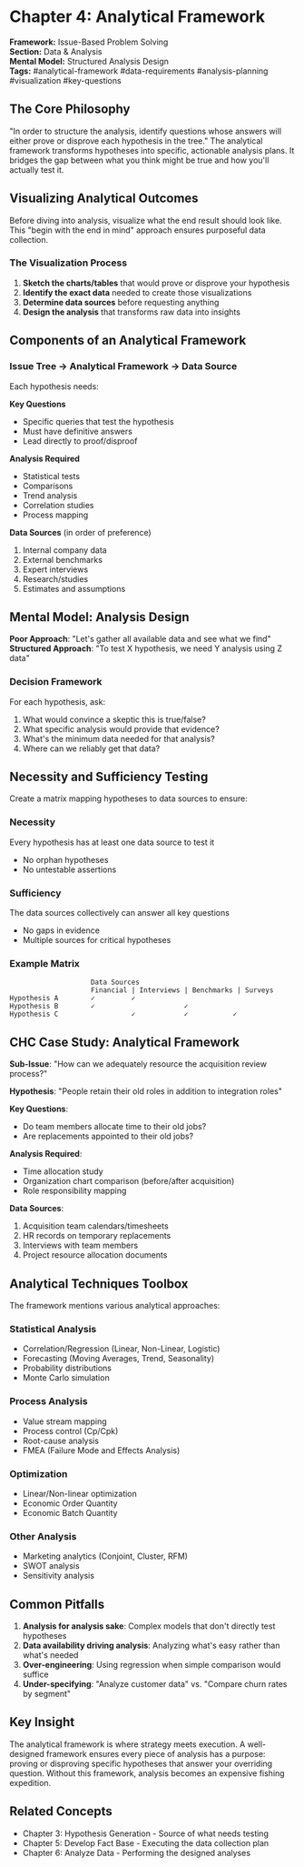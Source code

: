 # Chapter 4: Analytical Framework

**Framework:** Issue-Based Problem Solving  
**Section:** Data & Analysis  
**Mental Model:** Structured Analysis Design  
**Tags:** #analytical-framework #data-requirements #analysis-planning #visualization #key-questions

## The Core Philosophy

"In order to structure the analysis, identify questions whose answers will either prove or disprove each hypothesis in the tree." The analytical framework transforms hypotheses into specific, actionable analysis plans. It bridges the gap between what you think might be true and how you'll actually test it.

## Visualizing Analytical Outcomes

Before diving into analysis, visualize what the end result should look like. This "begin with the end in mind" approach ensures purposeful data collection.

### The Visualization Process
1. **Sketch the charts/tables** that would prove or disprove your hypothesis
2. **Identify the exact data** needed to create those visualizations  
3. **Determine data sources** before requesting anything
4. **Design the analysis** that transforms raw data into insights

## Components of an Analytical Framework

### Issue Tree → Analytical Framework → Data Source

Each hypothesis needs:

**Key Questions**
- Specific queries that test the hypothesis
- Must have definitive answers
- Lead directly to proof/disproof

**Analysis Required**
- Statistical tests
- Comparisons
- Trend analysis
- Correlation studies
- Process mapping

**Data Sources** (in order of preference)
1. Internal company data
2. External benchmarks
3. Expert interviews
4. Research/studies
5. Estimates and assumptions

## Mental Model: Analysis Design

**Poor Approach**: "Let's gather all available data and see what we find"
**Structured Approach**: "To test X hypothesis, we need Y analysis using Z data"

### Decision Framework
For each hypothesis, ask:
1. What would convince a skeptic this is true/false?
2. What specific analysis would provide that evidence?
3. What's the minimum data needed for that analysis?
4. Where can we reliably get that data?

## Necessity and Sufficiency Testing

Create a matrix mapping hypotheses to data sources to ensure:

### Necessity
Every hypothesis has at least one data source to test it
- No orphan hypotheses
- No untestable assertions

### Sufficiency  
The data sources collectively can answer all key questions
- No gaps in evidence
- Multiple sources for critical hypotheses

### Example Matrix
```
                    Data Sources
                    Financial | Interviews | Benchmarks | Surveys
Hypothesis A        ✓         ✓            
Hypothesis B        ✓                      ✓
Hypothesis C                  ✓            ✓           ✓
```

## CHC Case Study: Analytical Framework

**Sub-Issue**: "How can we adequately resource the acquisition review process?"

**Hypothesis**: "People retain their old roles in addition to integration roles"

**Key Questions**:
- Do team members allocate time to their old jobs?
- Are replacements appointed to their old jobs?

**Analysis Required**:
- Time allocation study
- Organization chart comparison (before/after acquisition)
- Role responsibility mapping

**Data Sources**:
1. Acquisition team calendars/timesheets
2. HR records on temporary replacements
3. Interviews with team members
4. Project resource allocation documents

## Analytical Techniques Toolbox

The framework mentions various analytical approaches:

### Statistical Analysis
- Correlation/Regression (Linear, Non-Linear, Logistic)
- Forecasting (Moving Averages, Trend, Seasonality)
- Probability distributions
- Monte Carlo simulation

### Process Analysis  
- Value stream mapping
- Process control (Cp/Cpk)
- Root-cause analysis
- FMEA (Failure Mode and Effects Analysis)

### Optimization
- Linear/Non-linear optimization
- Economic Order Quantity
- Economic Batch Quantity

### Other Analysis
- Marketing analytics (Conjoint, Cluster, RFM)
- SWOT analysis
- Sensitivity analysis

## Common Pitfalls

1. **Analysis for analysis sake**: Complex models that don't directly test hypotheses
2. **Data availability driving analysis**: Analyzing what's easy rather than what's needed
3. **Over-engineering**: Using regression when simple comparison would suffice
4. **Under-specifying**: "Analyze customer data" vs. "Compare churn rates by segment"

## Key Insight

The analytical framework is where strategy meets execution. A well-designed framework ensures every piece of analysis has a purpose: proving or disproving specific hypotheses that answer your overriding question. Without this framework, analysis becomes an expensive fishing expedition.

## Related Concepts
- Chapter 3: Hypothesis Generation - Source of what needs testing
- Chapter 5: Develop Fact Base - Executing the data collection plan
- Chapter 6: Analyze Data - Performing the designed analyses